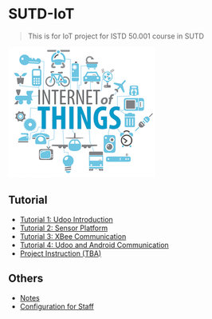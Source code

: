 
SUTD-IoT
========

> This is for IoT project for ISTD 50.001 course in SUTD

![iot][iot]

Tutorial
-----------------

+ [Tutorial 1: Udoo Introduction][tutorial_1]
+ [Tutorial 2: Sensor Platform][tutorial_2]
+ [Tutorial 3: XBee Communication][tutorial_3]
+ [Tutorial 4: Udoo and Android Communication][tutorial_4]
+ [Project Instruction (TBA)][project]


Others
-----------------

+ [Notes][notes]
+ [Configuration for Staff][config]


<!-- Links -->

[iot]: pic/iot.png
[tutorial_1]: tutorial-01-udoo.md
[tutorial_2]: tutorial-02-sensor.md
[tutorial_3]: tutorial-03-xbee.md
[tutorial_4]: tutorial-04-android.md
[project]: student-project.md
[notes]: notes.md
[config]: staff-config.md


